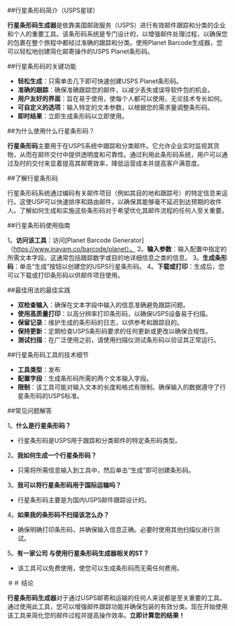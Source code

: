 ##行星条形码简介（USPS星球）

**行星条形码生成器**是依靠美国邮政服务（USPS）进行有效邮件跟踪和分类的企业和个人的重要工具。该条形码系统是专门设计的，以增强邮件处理过程，以确保您的包裹在整个旅程中都经过准确的跟踪和分类。使用Planet Barcode生成器，您可以轻松地创建简化邮寄操作的USPS Planet条形码。

##行星条形码的关键功能

-  **轻松生成**：只需单击几下即可快速创建USPS Planet条形码。
-  **准确的跟踪**：确保准确跟踪您的邮件，以减少丢失或误导软件包的机会。
-  **用户友好的界面**：旨在易于使用，使每个人都可以使用，无论技术专长如何。
-  **可自定义的选项**：输入特定的文本参数，以根据您的需求量调整条形码。
-  **即时结果**：立即生成条形码以立即使用。

##为什么使用什么行星条形码？

**行星条形码**主要用于在USPS系统中跟踪和分类邮件。它允许企业实时监视其货物，从而在邮件交付中提供透明度和可靠性。通过利用此条形码系统，用户可以通过及时的交付来显着提高其邮寄效率，降低运营成本并提高客户满意度。

##了解行星条形码

行星条形码系统通过编码有关邮件项目（例如其目的地和跟踪号）的特定信息来运行。这使USP可以快速排序和路由邮件，以确保其能够毫不延迟到达预期的收件人。了解如何生成和实施这些条形码对于希望优化其邮件流程的任何人至关重要。

##行星条形码使用指南

1。**访问该工具**：访问[Planet Barcode Generator]（https://www.inayam.co/barcode/planet）。
2。**输入参数**：输入配置中指定的所需文本字段。这通常包括跟踪数字或目的地详细信息之类的信息。
3。**生成条形码**：单击“生成”按钮以创建您的USPS行星条形码。
4。**下载或打印**：生成后，您可以下载或打印条形码以供邮件项目使用。

##最佳用法的最佳实践

-  **双检查输入**：确保在文本字段中输入的信息准确避免跟踪问题。
-  **使用高质量打印**：以高分辨率打印条形码，以确保USPS设备易于扫描。
-  **保留记录**：维护生成的条形码的日志，以供参考和跟踪目的。
-  **保持更新**：定期检查USPS条形码要求的任何更新或更改以确保合规性。
-  **测试扫描**：在广泛使用之前，请使用扫描仪测试条形码以验证其正常运行。

##行星条形码工具的技术细节

-  **工具类型**：发布
-  **配置字段**：生成条形码所需的两个文本输入字段。
-  **限制**：该工具可能对输入文本的长度和格式有限制。确保输入的数据遵守了行星条形码的USPS标准。

##常见问题解答

1。**什么是行星条形码？**
- 行星条形码是USPS用于跟踪和分类邮件的特定条形码类型。

2。**我如何生成一个行星条形码？**
- 只需将所需信息输入到工具中，然后单击“生成”即可创建条形码。

3。**我可以将行星条形码用于国际运输吗？**
- 行星条形码主要是为国内USPS邮件跟踪设计的。

4。**如果我的条形码不扫描该怎么办？**
- 确保明确打印条形码，并确保输入信息正确。必要时使用其他扫描仪进行测试。

5。**有一家公司 与使用行星条形码生成器相关的ST？**
- 该工具可以免费使用，使您可以生成条形码而无需任何费用。

＃＃ 结论

**行星条形码生成器**对于通过USPS邮寄和运输的任何人来说都是至关重要的工具。通过使用此工具，您可以增强邮件跟踪功能并确保包装的有效分类。现在开始使用该工具来简化您的邮件过程并提高操作效率。**立即计算您的结果！**